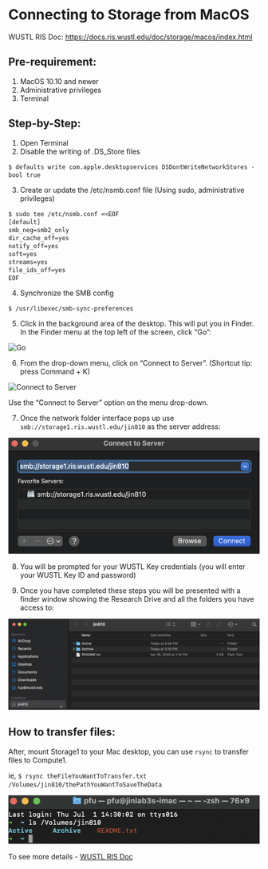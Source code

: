 # Connecting to Storage from MacOS

WUSTL RIS Doc: https://docs.ris.wustl.edu/doc/storage/macos/index.html

## Pre-requirement:

1. MacOS 10.10 and newer
2. Administrative privileges
3. Terminal

## Step-by-Step:

1. Open Terminal
2. Disable the writing of .DS_Store files

```
$ defaults write com.apple.desktopservices DSDontWriteNetworkStores -bool true
```

3. Create or update the /etc/nsmb.conf file (Using sudo, administrative privileges)

```
$ sudo tee /etc/nsmb.conf <<EOF
[default]
smb_neg=smb2_only
dir_cache_off=yes
notify_off=yes
soft=yes
streams=yes
file_ids_off=yes
EOF
```

4. Synchronize the SMB config

```
$ /usr/libexec/smb-sync-preferences
```

5. Click in the background area of the desktop. This will put you in Finder. In the Finder menu at the top left of the screen, click “Go”:

![Go](https://docs.ris.wustl.edu/_images/mac-go-menu.png)

6. From the drop-down menu, click on “Connect to Server”. (Shortcut tip: press Command + K)

![Connect to Server](https://docs.ris.wustl.edu/_images/osx_finder_window.png)

Use the “Connect to Server” option on the menu drop-down.

7. Once the network folder interface pops up use `smb://storage1.ris.wustl.edu/jin810` as the server address:

![network interface](images/connect2server.png?raw=true)

8. You will be prompted for your WUSTL Key credentials (you will enter your WUSTL Key ID and password)

9. Once you have completed these steps you will be presented with a finder window showing the Research Drive and all the folders you have access to:

![successed folder](images/storage1_finder.png?raw=true)

## How to transfer files:

After, mount Storage1 to your Mac desktop, you can use `rsync` to transfer files to Compute1.

ie, `$ rsync theFileYouWantToTransfer.txt /Volumes/jin810/thePathYouWantToSaveTheData`

![storage1 path list in Ternminal](images/storage1_terminal.png?raw=true)


To see more details - [WUSTL RIS Doc](https://docs.ris.wustl.edu/doc/storage/macos/index.html)
